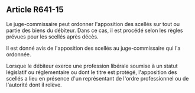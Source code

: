 Article R641-15
----
Le juge-commissaire peut ordonner l'apposition des scellés sur tout ou partie
des biens du débiteur. Dans ce cas, il est procédé selon les règles prévues pour
les scellés après décès.

Il est donné avis de l'apposition des scellés au juge-commissaire qui l'a
ordonnée.

Lorsque le débiteur exerce une profession libérale soumise à un statut
législatif ou réglementaire ou dont le titre est protégé, l'apposition des
scellés a lieu en présence d'un représentant de l'ordre professionnel ou de
l'autorité dont il relève.
